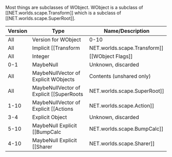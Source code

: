 Most things are subclasses of WObject. WObject is a subclass of [[NET.worlds.scape.Transform]] which is a subclass of [[NET.worlds.scape.SuperRoot]].

| Version | Type | Name/Description |
| --- | --- | --- |
| All | Version for WObject | 0-10 |
| All | Implicit [[Transform|NET.worlds.scape.Transform]] | Transform |
| All | Integer | [[WObject Flags]] |
| 0-1 | MaybeNull | Unknown, discarded |
| All | MaybeNullVector of Explicit WObjects | Contents (unshared only) |
| All | MaybeNullVector of Explicit [[SuperRoots|NET.worlds.scape.SuperRoot]] | Handlers |
| 1-10 | MaybeNullVector of Explicit [[Actions|NET.worlds.scape.Action]] | Actions |
| 3-4 | Explicit Object | Unknown, discarded |
| 5-10 | MaybeNull Explicit [[BumpCalc|NET.worlds.scape.BumpCalc]] | BumpCalc. Seemingly usually null, with BumpCalc determined by the class of this WObject |
| 4-10 | MaybeNull Explicit [[Sharer|NET.worlds.scape.Sharer]] | Sharer for shared things. |
